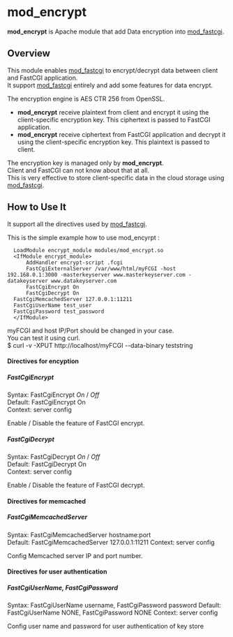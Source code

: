 mod_encrypt
================

**mod_encrypt** is Apache module that add Data encryption into 
[mod_fastcgi](http://www.fastcgi.com/mod_fastcgi/docs/mod_fastcgi.html).

Overview
--------

This module enables [mod_fastcgi](http://www.fastcgi.com/mod_fastcgi/docs/mod_fastcgi.html) 
to encrypt/decrypt data between client and FastCGI application.  
It support [mod_fastcgi](http://www.fastcgi.com/mod_fastcgi/docs/mod_fastcgi.html) entirely 
and add some features for data encrypt.

The encryption engine is AES CTR 256 from OpenSSL.

- **mod_encrypt** receive plaintext from client and encrypt it using the client-specific 
encryption key. This ciphertext is passed to FastCGI application.
- **mod_encrypt** receive ciphertext from FastCGI application and decrypt it 
using the client-specific encryption key. This plaintext is passed to client.

The encryption key is managed only by **mod_encrypt**.  
Client and FastCGI can not know about that at all.  
This is very effective to store client-specific data in the cloud storage using [mod_fastcgi](http://www.fastcgi.com/mod_fastcgi/docs/mod_fastcgi.html).

How to Use It  
-------------

It support all the directives used by [mod_fastcgi](http://www.fastcgi.com/mod_fastcgi/docs/mod_fastcgi.html).

This is the simple example how to use mod_encyrpt :

      LoadModule encrypt_module modules/mod_encrypt.so
      <IfModule encrypt_module>
          AddHandler encrypt-script .fcgi
          FastCgiExternalServer /var/www/html/myFCGI -host 192.168.0.1:3000 -masterkeyserver www.masterkeyserver.com -datakeyserver www.datakeyserver.com
          FastCgiEncrypt On
          FastCgiDecrypt On
	  FastCgiMemcachedServer 127.0.0.1:11211
	  FastCgiUserName test_user
	  FastCgiPassword test_password
      </IfModule>

myFCGI and host IP/Port should be changed in your case.  
You can test it using curl.  
$ curl -v -XPUT http://localhost/myFCGI --data-binary teststring  

#### Directives for encyption
##### FastCgiEncrypt
Syntax: FastCgiEncrypt _On_ / _Off_  
Default: FastCgiEncrypt On  
Context: server config  

Enable / Disable the feature of FastCGI encrypt.  
##### FastCgiDecrypt
Syntax: FastCgiDecrypt _On_ / _Off_  
Default: FastCgiDecrypt On  
Context: server config  

Enable / Disable the feature of FastCGI decrypt.  

#### Directives for memcached
##### FastCgiMemcachedServer
Syntax: FastCgiMemcachedServer hostname:port  
Default: FastCgiMemcachedServer 127.0.0.1:11211
Context: server config  

Config Memcached server IP and port number.  

#### Directives for user authentication
##### FastCgiUserName, FastCgiPassword
Syntax: FastCgiUserName username, FastCgiPassword password
Default: FastCgiUserName NONE, FastCgiPassword NONE
Context: server config  

Config user name and password for user authentication of key store